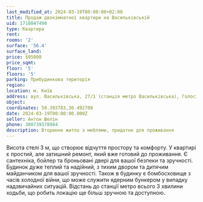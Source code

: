 ```yaml
---
last_modified_at: 2024-03-19T00:00:00+02:00
title: Продаж двокімнатної квартири на Васильківській
uid: 1710847490
type: Квартира
rent:
rooms: '2'
surface: '56.4'
surface_land:
price: $95000
price_sqmt:
floor: '5'
floors: '5'
parking: Прибудинкова територія
region:
location: м. Київ
address: вул. Васильківська, 27/1 (станція метро Васильківська), Голосіївський район
object:
coordinates: 50.393783,30.492708
date: 2024-03-19T00:00:00.000Z
seller: Антон Шелін
phone: 380739378984
description: Вторинне житло з меблями, придатне для проживання
---
```


Висота стелі 3 м, що створює відчуття простору та комфорту. У квартирі є простий, але затишний ремонт, який вже готовий до проживання. Є сантехніка, бойлер та броньовані двері для вашої безпеки та зручності. Будинок дуже теплий та надійний, з тихим двором та дитячим майданчиком для вашої зручності. Також в будинку є бомбосховище з часів холодної війни, що може служити ядерним бункером у випадку надзвичайних ситуацій. Відстань до станції метро всього 3 хвилини ходьби, що робить локацію ще більш зручною та доступною.
